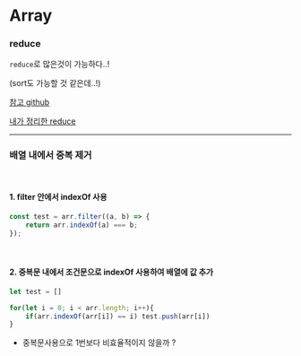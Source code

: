 # Array

### reduce

`reduce`로 많은것이 가능하다..!

(sort도 가능할 것 같은데..!)

[참고 github](https://github.com/BKJang/do-you-know-vanilla/issues/28)

[내가 정리한 reduce](https://github.com/ppotatoG/TIL/tree/master/js/array/reduce)

---

### 배열 내에서 중복 제거

<br>

#### 1. filter 안에서 indexOf 사용
```js
const test = arr.filter((a, b) => {
    return arr.indexOf(a) === b;
});
```
<br>

#### 2. 중복문 내에서 조건문으로 indexOf 사용하여 배열에 값 추가
```js
let test = []

for(let i = 0; i < arr.length; i++){
    if(arr.indexOf(arr[i]) == i) test.push(arr[i])
}
```
- 중복문사용으로 1번보다 비효율적이지 않을까 ?